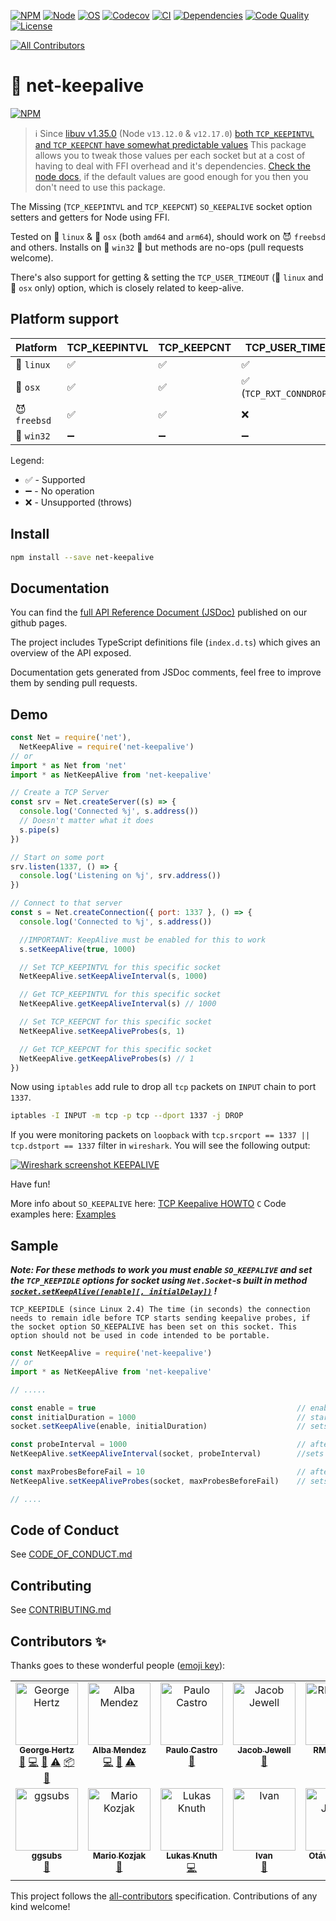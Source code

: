 [![NPM][npm_shield]][npm_url]
[![Node][node_shield]][node_url]
[![OS][os_shield]][npm_url]
[![Codecov][codecov_shield]][codecov_url]
[![CI][travis_shield]][travis_url]
[![Dependencies][daviddm_shield]][daviddm_url]
[![Code Quality][codacy_shield]][codacy_url]
[![License][license_shield]][license_url]

[codacy_url]: https://www.codacy.com/app/hertzg/node-net-keepalive
[codacy_shield]: https://api.codacy.com/project/badge/Grade/d191b6408086432586e6c60577485c6f
[npm_url]: https://www.npmjs.com/package/net-keepalive
[npm_shield]: https://img.shields.io/npm/v/net-keepalive.svg?style=flat
[node_url]: https://dist.nodejs.org
[node_shield]: https://img.shields.io/badge/node-%3E%3D10.20.0-green.svg
[os_shield]: https://img.shields.io/badge/os-linux%2Cosx%2Cbsd-green.svg
[travis_url]: https://travis-ci.org/hertzg/node-net-keepalive
[travis_shield]: https://travis-ci.org/hertzg/node-net-keepalive.svg?branch=master
[daviddm_url]: https://david-dm.org/hertzg/node-net-keepalive
[daviddm_shield]: https://david-dm.org/hertzg/node-net-keepalive.svg
[license_url]: https://raw.githubusercontent.com/hertzg/node-net-keepalive/master/LICENSE
[license_shield]: https://img.shields.io/badge/license-MIT-blue.svg
[codecov_url]: https://codecov.io/gh/hertzg/node-net-keepalive
[codecov_shield]: https://codecov.io/gh/hertzg/node-net-keepalive/branch/master/graph/badge.svg
<!-- ALL-CONTRIBUTORS-BADGE:START - Do not remove or modify this section -->
[![All Contributors](https://img.shields.io/badge/all_contributors-12-orange.svg?style=flat-square)](#contributors-)
<!-- ALL-CONTRIBUTORS-BADGE:END -->

# 🔗 net-keepalive

[![NPM](https://nodei.co/npm/net-keepalive.png?downloads=true&downloadRank=true&stars=true)](https://nodei.co/npm/net-keepalive/)

> ℹ️ Since [libuv v1.35.0](https://github.com/libuv/libuv/blame/e45f1ec38db882f8dc17b51f51a6684027034609/src/unix/tcp.c#L387-L390) (Node `v13.12.0` & `v12.17.0`) [both `TCP_KEEPINTVL` and `TCP_KEEPCNT` have somewhat predictable values](https://github.com/libuv/libuv/pull/2669)
> This package allows you to tweak those values per each socket but at a cost of having to deal with FFI overhead and it's dependencies.
> [Check the node docs](https://nodejs.org/api/net.html#socketsetkeepaliveenable-initialdelay), if the default values are good enough for you then you don't need to use this package. 

The Missing (`TCP_KEEPINTVL` and `TCP_KEEPCNT`) `SO_KEEPALIVE` socket option setters and getters for Node using FFI.

Tested on 🐧 `linux` & 🍏 `osx` (both `amd64` and `arm64`), should work on 😈 `freebsd` and others. 
Installs on 🐄 `win32` 🎉 but methods are no-ops (pull requests welcome).

There's also support for getting & setting the `TCP_USER_TIMEOUT` (🐧 `linux`  and 🍏 `osx` only) option, which is closely related to keep-alive.


## Platform support

| Platform     | TCP_KEEPINTVL | TCP_KEEPCNT | TCP_USER_TIMEOUT            |
| ------------ | ------------- | ----------- | --------------------------- |
| 🐧 `linux`   | ✅            | ✅          | ✅                          |
| 🍏 `osx`     | ✅            | ✅          | ✅ (`TCP_RXT_CONNDROPTIME`) |
| 😈 `freebsd` | ✅            | ✅          | ❌                          |
| 🐄 `win32`   | ➖            | ➖          | ➖                          |

Legend:

- ✅ - Supported
- ➖ - No operation 
- ❌ - Unsupported (throws)

## Install

```bash
npm install --save net-keepalive
```

## Documentation

You can find the [full API Reference Document (JSDoc)](https://hertzg.github.io/node-net-keepalive) published on our github pages.

The project includes TypeScript definitions file (`index.d.ts`) which gives an overview of the API exposed.

Documentation gets generated from JSDoc comments, feel free to improve them by sending pull requests.

## Demo

```javascript
const Net = require('net'),
  NetKeepAlive = require('net-keepalive')
// or
import * as Net from 'net'
import * as NetKeepAlive from 'net-keepalive'

// Create a TCP Server
const srv = Net.createServer((s) => {
  console.log('Connected %j', s.address())
  // Doesn't matter what it does
  s.pipe(s)
})

// Start on some port
srv.listen(1337, () => {
  console.log('Listening on %j', srv.address())
})

// Connect to that server
const s = Net.createConnection({ port: 1337 }, () => {
  console.log('Connected to %j', s.address())

  //IMPORTANT: KeepAlive must be enabled for this to work
  s.setKeepAlive(true, 1000)

  // Set TCP_KEEPINTVL for this specific socket
  NetKeepAlive.setKeepAliveInterval(s, 1000)

  // Get TCP_KEEPINTVL for this specific socket
  NetKeepAlive.getKeepAliveInterval(s) // 1000

  // Set TCP_KEEPCNT for this specific socket
  NetKeepAlive.setKeepAliveProbes(s, 1)

  // Get TCP_KEEPCNT for this specific socket
  NetKeepAlive.getKeepAliveProbes(s) // 1
})
```

Now using `iptables` add rule to drop all `tcp` packets on `INPUT` chain to port `1337`.

```bash
iptables -I INPUT -m tcp -p tcp --dport 1337 -j DROP
```

If you were monitoring packets on `loopback` with `tcp.srcport == 1337 || tcp.dstport == 1337` filter in `wireshark`. You will see the following output:

[![Wireshark screenshot KEEPALIVE](http://hertzg.github.io/node-net-keepalive/images/wireshark.jpg)](http://hertzg.github.io/node-net-keepalive/images/wireshark.jpg)

Have fun!

More info about `SO_KEEPALIVE` here: [TCP Keepalive HOWTO](http://tldp.org/HOWTO/TCP-Keepalive-HOWTO/)
`C` Code examples here: [Examples](http://tldp.org/HOWTO/TCP-Keepalive-HOWTO/programming.html#examples)

## Sample

**_Note: For these methods to work you must enable `SO_KEEPALIVE` and set the `TCP_KEEPIDLE` options for socket using `Net.Socket`-s built in method [`socket.setKeepAlive([enable][, initialDelay])`](https://nodejs.org/api/net.html#net_socket_setkeepalive_enable_initialdelay) !_**


    TCP_KEEPIDLE (since Linux 2.4) The time (in seconds) the connection needs to remain idle before TCP starts sending keepalive probes, if the socket option SO_KEEPALIVE has been set on this socket. This option should not be used in code intended to be portable.

```JavaScript
const NetKeepAlive = require('net-keepalive')
// or
import * as NetKeepAlive from 'net-keepalive'

// .....

const enable = true                                             // enable SO_KEEPALIVE
const initialDuration = 1000                                    // start probing after 1 second of inactivity
socket.setKeepAlive(enable, initialDuration)                    // sets SO_KEEPALIVE and TCP_KEEPIDLE

const probeInterval = 1000                                      // after initialDuration send probes every 1 second
NetKeepAlive.setKeepAliveInterval(socket, probeInterval)        //sets TCP_KEEPINTVL

const maxProbesBeforeFail = 10                                  // after 10 failed probes connection will be dropped
NetKeepAlive.setKeepAliveProbes(socket, maxProbesBeforeFail)    // sets TCP_KEEPCNT

// ....
```

## Code of Conduct

See [CODE_OF_CONDUCT.md](CODE_OF_CONDUCT.md)

## Contributing

See [CONTRIBUTING.md](CONTRIBUTING.md)

## Contributors ✨

Thanks goes to these wonderful people ([emoji key](https://allcontributors.org/docs/en/emoji-key)):

<!-- ALL-CONTRIBUTORS-LIST:START - Do not remove or modify this section -->
<!-- prettier-ignore-start -->
<!-- markdownlint-disable -->
<table>
  <tbody>
    <tr>
      <td align="center" valign="top" width="14.28%"><a href="http://hertz.gg"><img src="https://avatars3.githubusercontent.com/u/1886698?v=4?s=100" width="100px;" alt="George Hertz"/><br /><sub><b>George Hertz</b></sub></a><br /><a href="#maintenance-hertzg" title="Maintenance">🚧</a> <a href="https://github.com/hertzg/node-net-keepalive/commits?author=hertzg" title="Code">💻</a> <a href="https://github.com/hertzg/node-net-keepalive/commits?author=hertzg" title="Documentation">📖</a> <a href="https://github.com/hertzg/node-net-keepalive/commits?author=hertzg" title="Tests">⚠️</a> <a href="#platform-hertzg" title="Packaging/porting to new platform">📦</a> <a href="#question-hertzg" title="Answering Questions">💬</a></td>
      <td align="center" valign="top" width="14.28%"><a href="https://github.com/mildsunrise"><img src="https://avatars0.githubusercontent.com/u/1177304?v=4?s=100" width="100px;" alt="Alba Mendez"/><br /><sub><b>Alba Mendez</b></sub></a><br /><a href="https://github.com/hertzg/node-net-keepalive/commits?author=mildsunrise" title="Code">💻</a> <a href="https://github.com/hertzg/node-net-keepalive/commits?author=mildsunrise" title="Documentation">📖</a> <a href="https://github.com/hertzg/node-net-keepalive/commits?author=mildsunrise" title="Tests">⚠️</a></td>
      <td align="center" valign="top" width="14.28%"><a href="https://www.linkedin.com/in/pfcastro/"><img src="https://avatars3.githubusercontent.com/u/15091591?v=4?s=100" width="100px;" alt="Paulo Castro"/><br /><sub><b>Paulo Castro</b></sub></a><br /><a href="https://github.com/hertzg/node-net-keepalive/issues?q=author%3Apdcastro" title="Bug reports">🐛</a></td>
      <td align="center" valign="top" width="14.28%"><a href="http://www.immersiveapplications.com/"><img src="https://avatars1.githubusercontent.com/u/481412?v=4?s=100" width="100px;" alt="Jacob Jewell"/><br /><sub><b>Jacob Jewell</b></sub></a><br /><a href="https://github.com/hertzg/node-net-keepalive/issues?q=author%3Ajakesjews" title="Bug reports">🐛</a></td>
      <td align="center" valign="top" width="14.28%"><a href="https://github.com/RMutharaju"><img src="https://avatars0.githubusercontent.com/u/37263240?v=4?s=100" width="100px;" alt="RMutharaju"/><br /><sub><b>RMutharaju</b></sub></a><br /><a href="#security-RMutharaju" title="Security">🛡️</a></td>
      <td align="center" valign="top" width="14.28%"><a href="https://github.com/borger"><img src="https://avatars0.githubusercontent.com/u/5930158?v=4?s=100" width="100px;" alt="Rafael Borges"/><br /><sub><b>Rafael Borges</b></sub></a><br /><a href="https://github.com/hertzg/node-net-keepalive/issues?q=author%3Aborger" title="Bug reports">🐛</a></td>
      <td align="center" valign="top" width="14.28%"><a href="https://github.com/selient"><img src="https://avatars2.githubusercontent.com/u/3947590?v=4?s=100" width="100px;" alt="Calvin"/><br /><sub><b>Calvin</b></sub></a><br /><a href="https://github.com/hertzg/node-net-keepalive/issues?q=author%3Aselient" title="Bug reports">🐛</a></td>
    </tr>
    <tr>
      <td align="center" valign="top" width="14.28%"><a href="https://github.com/ggsubs"><img src="https://avatars2.githubusercontent.com/u/2170237?v=4?s=100" width="100px;" alt="ggsubs"/><br /><sub><b>ggsubs</b></sub></a><br /><a href="https://github.com/hertzg/node-net-keepalive/issues?q=author%3Aggsubs" title="Bug reports">🐛</a></td>
      <td align="center" valign="top" width="14.28%"><a href="https://mario.kozjak.io/"><img src="https://avatars1.githubusercontent.com/u/3506172?v=4?s=100" width="100px;" alt="Mario Kozjak"/><br /><sub><b>Mario Kozjak</b></sub></a><br /><a href="https://github.com/hertzg/node-net-keepalive/issues?q=author%3Amkozjak" title="Bug reports">🐛</a></td>
      <td align="center" valign="top" width="14.28%"><a href="https://codeisland.org/"><img src="https://avatars2.githubusercontent.com/u/692211?v=4?s=100" width="100px;" alt="Lukas Knuth"/><br /><sub><b>Lukas Knuth</b></sub></a><br /><a href="https://github.com/hertzg/node-net-keepalive/commits?author=LukasKnuth" title="Code">💻</a></td>
      <td align="center" valign="top" width="14.28%"><a href="https://github.com/ikb42"><img src="https://avatars.githubusercontent.com/u/5161291?v=4?s=100" width="100px;" alt="Ivan"/><br /><sub><b>Ivan</b></sub></a><br /><a href="https://github.com/hertzg/node-net-keepalive/issues?q=author%3Aikb42" title="Bug reports">🐛</a></td>
      <td align="center" valign="top" width="14.28%"><a href="https://github.com/otaviojacobi"><img src="https://avatars.githubusercontent.com/u/14330369?v=4?s=100" width="100px;" alt="Otávio Jacobi"/><br /><sub><b>Otávio Jacobi</b></sub></a><br /><a href="https://github.com/hertzg/node-net-keepalive/issues?q=author%3Aotaviojacobi" title="Bug reports">🐛</a></td>
    </tr>
  </tbody>
</table>

<!-- markdownlint-restore -->
<!-- prettier-ignore-end -->

<!-- ALL-CONTRIBUTORS-LIST:END -->

This project follows the [all-contributors](https://github.com/all-contributors/all-contributors) specification. Contributions of any kind welcome!
